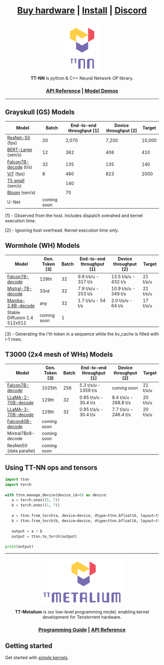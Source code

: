 <div align="center">

<h1>

[Buy hardware](https://tenstorrent.com/cards/) | [Install](./INSTALLING.md) | [Discord](https://discord.gg/tvhGzHQwaj)

</h1>

<img src="./docs/source/common/_static/tt_nn_w_logo.png" alt="ttnn logo" height="150"/>

**TT-NN** is python & C++ Neural Network OP library.

<h3>

[API Reference](https://tenstorrent.github.io/tt-metal/latest/ttnn) | [Model Demos](./models/demos/)

</h3>

</div>

---

## Grayskull (GS) Models

| Model                                                      | Batch               | End-to-end throughput [1]    | Device throughput [2]       | Target                              |
|----------------------------------------------------------  |---------------------|------------------------------|-----------------------------|-------------------------------------|
| [ResNet-50](./models/demos/resnet) (fps)                   | 20                  | 2,070                        | 7,200                       | 10,000                              |
| [BERT-Large](./models/demos/bert) (sen/s)                  | 12                  | 362                          | 406                         | 410                                 |
| [Falcon7B-decode](./models/demos/ttnn_falcon7b) (t/s)      | 32                  | 135                          | 135                         | 140                                 |
| [ViT](./models/demos/grayskull/vit) (fps)                  | 8                   | 480                          | 823                         | 2000                                |
| [T5 small](.models/demos/grayskull/t5) (sen/s)             |                     | 140                          |                             |                                     |
| [Bloom](.models/demos/grayskull/functional_bloom) (sen/s)  |                     | 70                           |                             |                                     |
| U-Net                                                      | coming soon         |                              |                             |                                     |

[1] - Observed from the host. Includes dispatch overahed and kernel execution time.

[2] - Ignoring host overhead. Kernel execution time only.

## Wormhole (WH) Models

| Model                                                       | Gen. Token [3]     |  Batch               | End-to-end throughput [1]   | Device throughput [2]       | Target         |
|-------------------------------------------------------------|--------------------|----------------------|-----------------------------|-----------------------------|----------------|
| [Falcon7B-decode](./models/demos/wormhole/falcon7b)         | 129th              | 32                   | 9.9 t/s/u - 317 t/s         | 13.5 t/s/u - 432 t/s        | 21 t/s/u       |∑
| [Mistral-7B-decode](./models/demos/mistral7b)               |  33rd              | 32                   | 7.9 t/s/u - 253 t/s         | 10.9 t/s/u - 349 t/s        | 21 t/s/u       |
| [Mamba-2.8B-decode](./models/demos/mamba)                   |  any               | 32                   | 1.7 t/s/u -  54 t/s         | 2.0 t/s/u - 64 t/s          | 17 t/s/u       |
| Stable Diffusion 1.4 512x512                                | coming soon        | 1                    |                             |                             |                |

[3] - Generating the i'th token in a sequence while the kv_cache is filled with i-1 rows.

## T3000 (2x4 mesh of WHs) Models

| Model                                                         | Gen. Token [3]     |  Batch               | End-to-end throughput [1]   | Device throughput [2]       | Target         |
|---------------------------------------------------------------|--------------------|----------------------|-----------------------------|-----------------------------|----------------|
| [Falcon7B-decode](./models/demos/t3000/falcon7b)              | 1025th             |  256                 | 5.3 t/s/u - 1359 t/s        |  coming soon                |   21 t/s/u     |
| [LLaMA-2-70B-decode](./models/demos/t3000/llama2_70b)         | 129th              |  32                  | 0.95 t/s/u - 30.4 t/s       |  8.4 t/s/u - 268.8 t/s      |   20 t/s/u     |
| [LLaMA-3-70B-decode](./models/demos/t3000/llama3_70b)         | 129th              |  32                  | 0.95 t/s/u - 30.4 t/s       |  7.7 t/s/u - 246.4 t/s      |   20 t/s/u     |
| [Falcon40B-decode](./models/demos/t3000/falcon40b)                  | coming soon        |                      |                             |                             |                |
| Mixtral7Bx8-decode                                            | coming soon        |                      |                             |                             |                |
| ResNet50 (data parallel)                                      | coming soon        |                      |                             |                             |                |

## Using TT-NN ops and tensors

```python
import ttnn
import torch

with ttnn.manage_device(device_id=0) as device:
   a = torch.ones((5, 7))
   b = torch.ones((1, 7))

   a = ttnn.from_torch(a, device=device, dtype=ttnn.bfloat16, layout=ttnn.TILE_LAYOUT)
   b = ttnn.from_torch(b, device=device, dtype=ttnn.bfloat16, layout=ttnn.TILE_LAYOUT)

   output = a + b
   output = ttnn.to_torch(output)

print(output)
```

---

<div align="center">

<img src="./docs/source/common/_static/tt_metalium_w_logo.png" alt="TT-Metalium logo" height="150"/>

**TT-Metalium** is our low-level programming model, enabling kernel development for Tenstorrent hardware.


<h3>

[Programming Guide](./METALIUM_GUIDE.md) | [API Reference](https://tenstorrent.github.io/tt-metal/latest/tt-metalium)

</h3>
</div>

## Getting started

Get started with [simple kernels](https://tenstorrent.github.io/tt-metal/latest/tt-metalium/tt_metal/examples/index.html).
